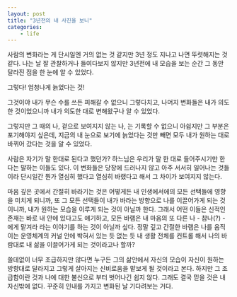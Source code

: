 ```yaml
---
layout: post
title: "3년전의 내 사진을 보니"
categories:
    - life
---
```


사람의 변화라는 게 단시일엔 거의 없는 것 같지만 3년 정도 지나고 나면 뚜렷해지는 것 같다. 나는 날 잘 관찰하거나 들여다보지 않지만 3년전에 내 모습을 보는 순간 그 동안 달라진 점을 한 눈에 알 수 있었다. 

그렇다! 엄청나게 늙었다는 것!

그것이야 내가 무슨 수를 쓰든 피해갈 수 없으니 그렇다치고, 나머지 변화들은 내가 의도한 것이었으니까 내가 의도한 대로 변해왔구나 알 수 있었다.

그렇지만 그 때의 나, 겉으로 보여지지 않는 나, 는 기록할 수 없으니 아쉽지만 그 부분은 포기해야지 싶은데, 지금의 내 눈으로 보기에 늙었다는 것만 빼면 모두 내가 원하는 대로 바뀌어 갔다는 것을 알 수 있었다.

사람은 자기가 말 한대로 된다고 했던가? 하느님은 우리가 말 한 대로 들어주시기만 한다는 말하는 이들도 있다. 이 변화들은 당장에 드러나지 않고 아주 서서히 일어나는 것들이라 단시일간 뭔가 열심히 했다고 열심히 바랬다고 해서 그 차이가 보여지지 않는다. 

마음 깊은 곳에서 간절히 바라기는 것은 어떻게든 내 인생에서에의 모든 선택들에 영향을 미치게 되니까, 또 그 모든 선택들이 내가 바라는 방향으로 나를 이끌어가게 되는 것이니까, 내가 원하는 모습을 이루게 되는 것이 아닐까 한다. 그래서 어떤 이들은 신적인 존재는 바로 내 안에 있다고도 얘기하고, 모든 바램은 내 마음의 또 다른 나 - 참나(?) - 에게 맡겨라 라는 이야기를 하는 것이 아닐까 싶다. 정말 깊고 간절한 바램은 나를 움직이는 운영체계의 커널 안에 박혀서 있는 듯 없는 듯 내 생활 전체를 컨트롤 해서 나의 바람대로 내 삶을 이끌어가게 되는 것이라고나 할까?

쓸데없이 너무 조급하지만 않다면 누구든 그의 삶안에서 자신의 모습이 자신이 원하는 방향대로 달라지고 그렇게 살아지는 신비로움을 맡보게 될 것이라고 본다. 하지만 그 조급함이란 것과 나에 대한 불신으로 부터 벗어나긴 쉽지 않다. 그래도 결국 믿을 것은 내 자신밖에 없다. 꾸준히 인내를 가지고 변화된 날 기다려보는 거다. 
